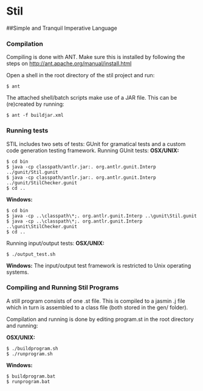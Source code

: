 Stil
==============
##Simple and Tranquil Imperative Language

### Compilation
Compiling is done with ANT. Make sure this is installed by following the steps on http://ant.apache.org/manual/install.html

Open a shell in the root directory of the stil project and run:
```
$ ant
```

The attached shell/batch scripts make use of a JAR file. This can be (re)created by running:
```
$ ant -f buildjar.xml
```

### Running tests
STIL includes two sets of tests: GUnit for gramatical tests and a custom code generation testing framework.
Running GUnit tests:
__OSX/UNIX:__
```
$ cd bin
$ java -cp classpath/antlr.jar:. org.antlr.gunit.Interp ../gunit/Stil.gunit
$ java -cp classpath/antlr.jar:. org.antlr.gunit.Interp ../gunit/StilChecker.gunit
$ cd ..
```
__Windows:__
```
$ cd bin
$ java -cp ..\classpath\*;. org.antlr.gunit.Interp ..\gunit\Stil.gunit
$ java -cp ..\classpath\*;. org.antlr.gunit.Interp ..\gunit\StilChecker.gunit
$ cd ..
```
Running input/output tests:
__OSX/UNIX:__
```
$ ./output_test.sh
```
__Windows:__
The input/output test framework is restricted to Unix operating systems.
### Compiling and Running Stil Programs
A still program consists of one .st file. This is compiled to a jasmin .j file which in turn is assembled to a class file (both stored in the gen/ folder).

Compilation and running is done by editing program.st in the root directory and running:

__OSX/UNIX:__
```
$ ./buildprogram.sh
$ ./runprogram.sh
```
__Windows:__
```
$ buildprogram.bat
$ runprogram.bat
```

